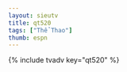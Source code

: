 ```yaml
--- 
layout: sieutv
title: qt520
tags: ["Thể Thao"]
thumb: espn
---
```

{% include tvadv key="qt520" %} 
